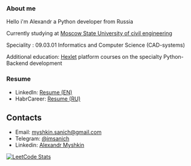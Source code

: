 ### About me
Hello i'm Alexandr a Python developer from Russia

Currently studying at [Moscow State University of civil engineering](https://mgsu.ru/)

Speciality : 09.03.01 Informatics and Computer Science (CAD-systems)

Additional education: [Hexlet](https://ru.hexlet.io/) platform courses on the specialty Python-Backend development




### Resume
* LinkedIn: [Resume (EN)]()
* HabrCareer: [Resume (RU)](https://career.habr.com/sanichmyshkin)

## Contacts

* Email: [myshkin.sanich@gmail.com](mailto:myshkin.sanich@gmail.com)
* Telegram: [@imsanich](https://t.me/imsanich)
* Linkedin: [Alexandr Myshkin](https://www.linkedin.com/in/alexandrmyshkin/)

[![LeetCode Stats](https://leetcode.card.workers.dev/SanichMakakich?theme=auto&font=baloo&extension=null)](https://leetcode.com/SanichMakakich/)



